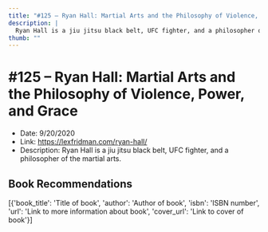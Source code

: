 ```yaml
---
title: "#125 – Ryan Hall: Martial Arts and the Philosophy of Violence, Power, and Grace"
description: |
  Ryan Hall is a jiu jitsu black belt, UFC fighter, and a philosopher of the martial arts."
thumb: ""
---
```


# #125 – Ryan Hall: Martial Arts and the Philosophy of Violence, Power, and Grace

  - Date: 9/20/2020
  - Link: https://lexfridman.com/ryan-hall/
  - Description: Ryan Hall is a jiu jitsu black belt, UFC fighter, and a philosopher of the martial arts.

## Book Recommendations

[{'book_title': 'Title of book', 'author': 'Author of book', 'isbn': 'ISBN number', 'url': 'Link to more information about book', 'cover_url': 'Link to cover of book'}]